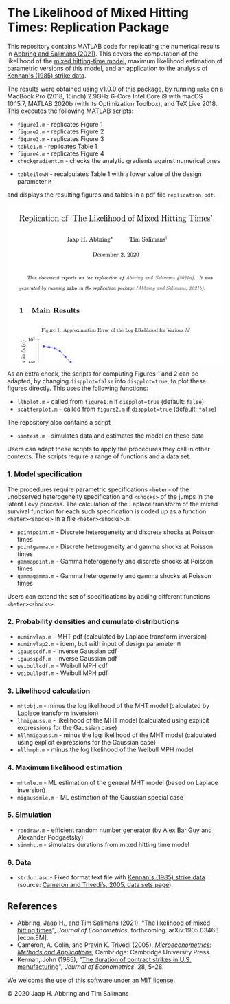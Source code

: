 # The Likelihood of Mixed Hitting Times: Replication Package

This repository contains MATLAB code for replicating the numerical results in [Abbring and Salimans (2021)](https://arxiv.org/abs/1905.03463). This covers the computation of the likelihood of the [mixed hitting-time model](http://jaap.abbring.org/images/pdf/ecta7312.pdf), maximum likelihood estimation of parametric versions of this model, and an application to the analysis of [Kennan's (1985) strike data](https://www.ssc.wisc.edu/~jkennan/research/JEM85.pdf). 

The results were obtained using [v1.0.0](https://github.com/jabbring/mht-likelihood/releases/tag/v1.0.0) of this package, by running `make` on a MacBook Pro (2018, 15inch) 2.9GHz 6-Core Intel Core i9 with macOS 10.15.7, MATLAB 2020b (with its Optimization Toolbox), and TeX Live 2018. This executes the following MATLAB scripts:

- `figure1.m` -  replicates Figure 1
- `figure2.m` -  replicates Figure 2
- `figure3.m` -  replicates Figure 3
- `table1.m` - replicates Table 1
- `figure4.m` - replicates Figure 4
- `checkgradient.m` - checks the analytic gradients against numerical ones
<!-- - `table1BM.m` - recalculates Columns I-V of table one using the exact likelihood for the Gaussian case-->
- `table1lowM` - recalculates Table 1 with a lower value of the design parameter `M`

and displays the resulting figures and tables in a pdf file `replication.pdf`.

![output example](replicationexample.png)

As an extra check, the scripts for computing Figures 1 and 2 can be adapted, by changing `dispplot=false` into `dispplot=true`, to plot these figures directly. This uses the following functions:
- `llhplot.m` - called from `figure1.m` if `dispplot=true` (default: `false`)
- `scatterplot.m` - called from `figure2.m` if `dispplot=true` (default: `false`)

The repository also contains a script

- `simtest.m` - simulates data and estimates the model on these data

Users can adapt these scripts to apply the procedures they call in other contexts. The scripts require a range of functions and a data set.

### 1. Model specification

The procedures require parametric specifications `<heter>` of the unobserved heterogeneity specification and `<shocks>` of the jumps in the latent Lévy process. The calculation of the Laplace transform of the mixed survival function for each such specification is coded up as a function `<heter><shocks>` in a file `<heter><shocks>.m`:

- `pointpoint.m` - Discrete heterogeneity and discrete shocks at Poisson times
- `pointgamma.m` - Discrete heterogeneity and gamma shocks at Poisson times
- `gammapoint.m` - Gamma heterogeneity and discrete shocks at Poisson times
- `gammagamma.m` - Gamma heterogeneity and gamma shocks at Poisson times

Users can extend the set of specifications by adding different functions `<heter><shocks>`.

### 2. Probability densities and cumulate distributions

- `numinvlap.m` - MHT pdf (calculated by Laplace transform inversion)
- `numinvlap2.m` - idem, but with input of design parameter `M`
- `igausscdf.m` - inverse Gaussian cdf
- `igausspdf.m` - inverse Gaussian pdf
- `weibullcdf.m` - Weibull MPH cdf
- `weibullpdf.m` - Weibull MPH pdf

### 3. Likelihood calculation

- `mhtobj.m` - minus the log likelihood of the MHT model (calculated by Laplace transform inversion)
- `lhmigauss.m` - likelihood of the MHT model (calculated using explicit expressions for the Gaussian case)
- `nllhmigauss.m` - minus the log likelihood of the MHT model (calculated using explicit expressions for the Gaussian case)
- `nllhmph.m` - minus the log likelihood of the Weibull MPH model

### 4. Maximum likelihood estimation

- `mhtmle.m` - ML estimation of the general MHT model (based on Laplace inversion)
- `migaussmle.m` - ML estimation of the Gaussian special case

### 5. Simulation

- `randraw.m` -  efficient random number generator (by Alex Bar Guy and Alexander Podgaetsky)
- `simmht.m` - simulates durations from mixed hitting time model

### 6. Data

- `strdur.asc` - Fixed format text file with [Kennan's (1985) strike data](https://www.ssc.wisc.edu/~jkennan/research/JEM85.pdf) (source: [Cameron and Trivedi’s, 2005, data sets page](http://cameron.econ.ucdavis.edu/mmabook/mmadata.html)).

## References
- Abbring, Jaap H., and Tim Salimans (2021), “[The likelihood of mixed hitting times](https://arxiv.org/abs/1905.03463)”, *Journal of Econometrics*, forthcoming. arXiv:1905.03463 \[econ.EM\].
- Cameron, A. Colin, and Pravin K. Trivedi (2005), *[Microeconometrics: Methods and Applications](http://cameron.econ.ucdavis.edu/mmabook/mma.html)*, Cambridge: Cambridge University Press.
- Kennan, John (1985), "[The duration of contract strikes in U.S. manufacturing](https://www.ssc.wisc.edu/~jkennan/research/JEM85.pdf)", *Journal of Econometrics*, 28, 5–28.

We welcome the use of this software under an [MIT license](https://github.com/jabbring/mht-likelihood/blob/master/LICENSE).

&copy; 2020 Jaap H. Abbring and Tim Salimans
